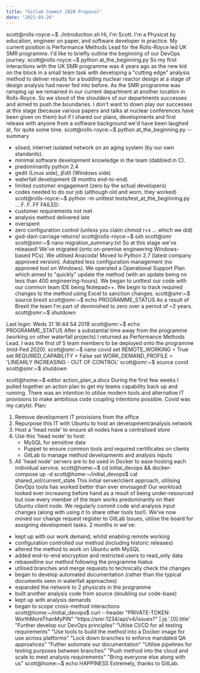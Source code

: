 ```yaml
---
title: "Gitlab Commit 2020 Proposal"
date: "2021-03-26"
---
```

scott@rolls-royce:~$ ./introduction.sh
Hi, I'm Scott. I'm a Physicst by education, engineer on paper, and software 
developer in practice. My current position is Performance Methods Lead for the 
Rolls-Royce led UK SMR programme. I'd like to briefly outline the beginning of 
our DevOps journey.
scott@rolls-royce:~$ python at_the_beginning.py
So my first interactions with the UK SMR programme was 4 years ago as the new 
kid on the block in a small team task with developing a "cutting edge" analysis 
method to deliver results for a budding nuclear reactor design at a stage of 
design analysis had never fed into before. As the SMR programme was ramping up 
we remained in our current department at another location in Rolls-Royce. So we 
stood of the shoulders of our departments successes and aimed to push the 
boundaries. I don't want to down play our successes at this stage (because various 
papers and talks at nuclear conferences have been given on them) but if I shared 
our plans, developments and first release with anyone from a software background 
we'd have been laughed at, for quite some time.
scott@rolls-royce:~$ python at_the_beginning.py --summary
- siloed, internet isolated network on an aging system (by our own standards).
- minimal software development knowledge in the team (dabbled in C).
- predominantly python 2.4
- gedit (Linux side), jEdit (Windows side)
- waterfall development (8 months end-to-end)
- limited customer engagement (zero by the actual developers)
- codes needed to do our job (although old and worn, they worked) 
scott@rolls-royce:~$ python -m unittest tests/test_at_the_beginning.py
....F..F..FF
FAILED:
- customer requirements not met
- analysis method delivered late
- overspent
- zero configuration control (unless you claim chmod r+x ... which we did)
- god-dam carriage returns!
scott@rolls-royce:~$ ssh scott@smr
scott@smr:~$ nano migration_summary.txt
So at this stage we've released!  We've migrated (onto on-premise engineering
Windows-based PCs).  We utilised Anacoda! Moved to Python 2.7 (latest company
approved version). Adopted less configuration management (no approved tool
on Windows).  We operated a Operational Support Plan which aimed to "quickly"
update the method (with an update being no less than 400 engineering-hours).
We began to unittest our code with our common team IDE being Notepad++.  We
begin to track required changes to the method using Excel to sanction changes.
scott@smr:~$ source brexit
scott@smr:~$ echo PROGRAMME_STATUS
As a result of Brexit the team I'm part of deminished to zero over a period of ~2 years.
scott@smr:~$ shutdown



Last login: Weds 31 16:44:54 2018
scott@smr:~$ echo PROGRAMME_STATUS
After a substantial time away from the programme (working on other waterfall
projects) I returned as Performance Methods Lead.  I was the first of 5 team
members to be deployed onto the programme (mid-Fed 2020).
scott@smr:~$ nano covid
set REMOTE_WORKING = True
set REQUIRED_CAPABILITY = False
set WORK_DEMAND_PROFILE = 'LINEARLY INCREASING - OUT OF CONTROL'
scott@smr:~$ source covid
scott@smr:~$ shutdown



scott@home:~$ editor action_plan_a.docx
During the first few weeks I pulled together an action plan to get my teams
capability back up and running.  There was an intention to utilise modern
tools and alternative IT provisions to make ambitious code coupling intentions
possible.  Covid was my catylst. Plan:
1. Remove development IT provisions from the office
2. Repurpose this IT with Ubuntu to host an development/analysis network
3. Host a 'head node' to ensure all nodes have a centralised store
4. Use this 'head node' to host:
   - MySQL for sensitive data
   - Puppet to ensure common tools and required certificates on clients
   - GitLab to manage method developments and analysis inputs
5. All 'head node' servers are to be used in Docker to ease hosting each
   individual service.
scott@home:~$ cd initial_devops && docker-compose up -d
scott@home:~/initial_devops$ cat shared_vol/current_state
This initial server/client approach, utilising DevOps tools has worked
better than ever envisaged!  Our workload looked ever increasing before
hand as a result of being under-resourced but now every member of the team
works predominantly on their Ubuntu client node.  We regularly commit 
code and analysis input changes (along with using it to share other tools
too!).  We've now moved our change request register to GitLab Issues,
utilise the board for assigning development tasks.  2 months in we've:
- kept up with our work demand, whilst enabling remote working
- configuration controlled our method (including historic releases)
- altered the method to work on Ubuntu with MySQL
- added end-to-end encryption and restricted users to read_only data
- rebasedline our method following the programme hiatus
- utilised branches and merge requests to technically check the changes
- began to develop automated documentation (rather than the typical
  documents seen in waterfall approaches)
- expanded the network to 2 physicsts in the programme
- built another analysis code from source (doubling our code-base)
- kept up with analysis demands
- began to scope cross-method interactions
scott@home:~/initial_devops$ curl --header "PRIVATE-TOKEN: WorthMoreThanMyPIN"
 "https://smr:1234/api/v4/issues?" | jq '.[0].title'
"Further develop our DevOps principles"
"Utilse CI/CD for all testing requirements"
"Use tools to build the method into a Docker image for use across platforms"
"Lock down branches to enforce mandated QA approahces"
"Futher automate our documentation"
"Utilise pipelines for testing purposes between branches"
"Push method into the cloud and scale to meet analysis requirements"
"Bring everyone else along with us"
scott@home:~$ echo HAPPINESS
Extremely, thanks to GitLab.